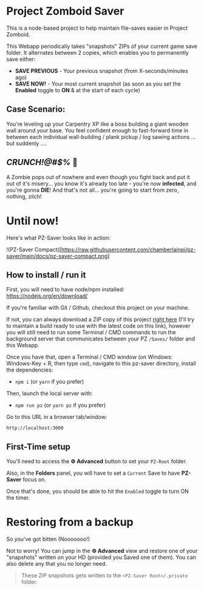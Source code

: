 Project Zomboid Saver
=======================

This is a node-based project to help maintain file-saves easier in Project Zomboid.

This Webapp periodically takes "snapshots" ZIPs of your current game save folder.
It alternates between 2 copies, which enables you to permanently save either:

 - **SAVE PREVIOUS** - Your previous snapshot (from X-seconds/minutes ago)
 - **SAVE NOW!** - Your most current snapshot (as soon as you set the **Enabled** toggle to **ON** & at the start of each cycle)

Case Scenario:
---------------
You're leveling up your Carpentry XP like a boss building a giant wooden wall around your base. You feel confident enough to fast-forward time in between each individual wall-building / plank pickup / log sawing actions ... but suddenly ....

## ***CRUNCH!@#$%*** 🧟

A Zombie pops out of nowhere and even though you fight back and put it out of it's misery... you know it's already too late - you're now **infected**, and you're gonna **DIE**! And that's not all... you're going to start from zero, nothing, zilch!

# Until now!

Here's what PZ-Saver looks like in action:

!(PZ-Saver Compact)[https://raw.githubusercontent.com/chamberlainpi/pz-saver/main/docs/pz-saver-compact.png]

How to install / run it
-----------------------

First, you will need to have node/npm installed: https://nodejs.org/en/download/

If you're familiar with Git / Github, checkout this project on your machine.

If not, you can always download a ZIP copy of this project [right here](https://github.com/chamberlainpi/pz-saver/archive/refs/heads/main.zip) (I'll try to maintain a build ready to use with the latest code on this link), however you will still need to run some Terminal / CMD commands to run the background server that communicates between your PZ `/Saves/` folder and this Webapp.

Once you have that, open a Terminal / CMD window (on Windows: Windows-Key + R, then type `cmd`), navigate to this pz-saver directory, install the dependencies:

- `npm i` (or `yarn` if you prefer)

Then, launch the local server with:

- `npm run pz` (or `yarn pz` if you prefer)

Go to this URL in a browser tab/window:

`http://localhost:3000`

## First-Time setup

You'll need to access the **:gear: Advanced** button to set your `PZ-Root` folder.

Also, in the **Folders** panel, you will have to set a `Current` Save to have **PZ-Saver** focus on.

Once that's done, you should be able to hit the `Enabled` toggle to turn ON the timer.

# Restoring from a backup

So you've got bitten (Nooooooo!)

Not to worry! You can jump in the **:gear: Advanced** view and restore one of your  "snapshots" written on your HD (provided you Saved one of them). You can also delete any that you no longer need.

> These ZIP snapshots gets written to the `<PZ-Saver Root>/.private` folder.